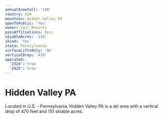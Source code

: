 ```yaml
---
annualSnowfall: '140'
country: USA
mountain: Hidden Valley PA
openToPublic: 'Yes'
owner: Vail Resorts
passAffiliations: Epic
skiableAcres: '110'
skied: 'Yes'
state: Pennsylvania
surfaceLiftsOnly: 'No'
verticalDrop: '470'
operated:
  '2324': true
  '2425': true
---
```



# Hidden Valley PA

Located in U.S. - Pennsylvania, Hidden Valley PA is a ski area with a vertical drop of 470 feet and 110 skiable acres.
